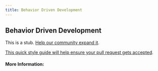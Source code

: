 ```yaml
---
title: Behavior Driven Development
---
```


## Behavior Driven Development

This is a stub. [Help our community expand it](https://github.com/freecodecamp/guides/tree/master/src/pages/articles/agile/behavior-driven-development/index.md).

[This quick style guide will help ensure your pull request gets accepted](https://github.com/freeCodeCamp/guides/blob/master/README.md).

<!-- The article goes here, in GitHub-flavored Markdown. Feel free to add YouTube videos, images, and CodePen/JSBin embeds  -->

#### More Information:
<!-- Please add any articles you think might be helpful to read before writing the article -->


